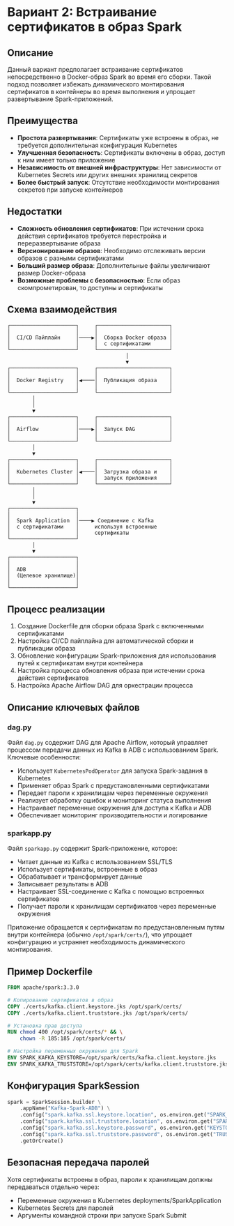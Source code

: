 # Вариант 2: Встраивание сертификатов в образ Spark

## Описание

Данный вариант предполагает встраивание сертификатов непосредственно в Docker-образ Spark во время его сборки. Такой подход позволяет избежать динамического монтирования сертификатов в контейнеры во время выполнения и упрощает развертывание Spark-приложений.

## Преимущества

- **Простота развертывания**: Сертификаты уже встроены в образ, не требуется дополнительная конфигурация Kubernetes
- **Улучшенная безопасность**: Сертификаты включены в образ, доступ к ним имеет только приложение
- **Независимость от внешней инфраструктуры**: Нет зависимости от Kubernetes Secrets или других внешних хранилищ секретов
- **Более быстрый запуск**: Отсутствие необходимости монтирования секретов при запуске контейнеров

## Недостатки

- **Сложность обновления сертификатов**: При истечении срока действия сертификатов требуется перестройка и переразвертывание образа
- **Версионирование образов**: Необходимо отслеживать версии образов с разными сертификатами
- **Больший размер образа**: Дополнительные файлы увеличивают размер Docker-образа
- **Возможные проблемы с безопасностью**: Если образ скомпрометирован, то доступны и сертификаты

## Схема взаимодействия

```
┌─────────────────────┐     ┌───────────────────────┐
│                     │     │                       │
│  CI/CD Пайплайн     │────▶│  Сборка Docker образа │
│                     │     │  с сертификатами      │
└─────────────────────┘     └───────────────────────┘
                                      │
                                      ▼
┌─────────────────────┐     ┌───────────────────────┐
│                     │     │                       │
│  Docker Registry    │◀────│  Публикация образа    │
│                     │     │                       │
└─────────────────────┘     └───────────────────────┘
        │
        │
        ▼
┌─────────────────────┐     ┌───────────────────────┐
│                     │     │                       │
│  Airflow            │────▶│  Запуск DAG           │
│                     │     │                       │
└─────────────────────┘     └───────────────────────┘
        │
        ▼
┌─────────────────────┐     ┌───────────────────────┐
│                     │     │                       │
│  Kubernetes Cluster │◀────│  Загрузка образа и    │
│                     │     │  запуск приложения    │
└─────────────────────┘     └───────────────────────┘
        │
        │
        ▼
┌─────────────────────┐
│                     │
│  Spark Application  │────▶ Соединение с Kafka
│  с сертификатами    │     используя встроенные
│                     │     сертификаты
└─────────────────────┘
        │
        ▼
┌─────────────────────┐
│                     │
│  ADB                │
│  (Целевое хранилище)│
│                     │
└─────────────────────┘
```

## Процесс реализации

1. Создание Dockerfile для сборки образа Spark с включенными сертификатами
2. Настройка CI/CD пайплайна для автоматической сборки и публикации образа
3. Обновление конфигурации Spark-приложения для использования путей к сертификатам внутри контейнера
4. Настройка процесса обновления образа при истечении срока действия сертификатов
5. Настройка Apache Airflow DAG для оркестрации процесса

## Описание ключевых файлов

### dag.py

Файл `dag.py` содержит DAG для Apache Airflow, который управляет процессом передачи данных из Kafka в ADB с использованием Spark. Ключевые особенности:

- Использует `KubernetesPodOperator` для запуска Spark-задания в Kubernetes
- Применяет образ Spark с предустановленными сертификатами
- Передает пароли к хранилищам через переменные окружения
- Реализует обработку ошибок и мониторинг статуса выполнения
- Настраивает переменные окружения для доступа к Kafka и ADB
- Обеспечивает мониторинг производительности и логирование

### sparkapp.py

Файл `sparkapp.py` содержит Spark-приложение, которое:

- Читает данные из Kafka с использованием SSL/TLS
- Использует сертификаты, встроенные в образ
- Обрабатывает и трансформирует данные
- Записывает результаты в ADB
- Настраивает SSL-соединение с Kafka с помощью встроенных сертификатов
- Получает пароли к хранилищам сертификатов через переменные окружения

Приложение обращается к сертификатам по предустановленным путям внутри контейнера (обычно `/opt/spark/certs/`), что упрощает конфигурацию и устраняет необходимость динамического монтирования.

## Пример Dockerfile

```dockerfile
FROM apache/spark:3.3.0

# Копирование сертификатов в образ
COPY ./certs/kafka.client.keystore.jks /opt/spark/certs/
COPY ./certs/kafka.client.truststore.jks /opt/spark/certs/

# Установка прав доступа
RUN chmod 400 /opt/spark/certs/* && \
    chown -R 185:185 /opt/spark/certs/

# Настройка переменных окружения для Spark
ENV SPARK_KAFKA_KEYSTORE=/opt/spark/certs/kafka.client.keystore.jks
ENV SPARK_KAFKA_TRUSTSTORE=/opt/spark/certs/kafka.client.truststore.jks
```

## Конфигурация SparkSession

```python
spark = SparkSession.builder \
    .appName("Kafka-Spark-ADB") \
    .config("spark.kafka.ssl.keystore.location", os.environ.get("SPARK_KAFKA_KEYSTORE")) \
    .config("spark.kafka.ssl.truststore.location", os.environ.get("SPARK_KAFKA_TRUSTSTORE")) \
    .config("spark.kafka.ssl.keystore.password", os.environ.get("KEYSTORE_PASSWORD")) \
    .config("spark.kafka.ssl.truststore.password", os.environ.get("TRUSTSTORE_PASSWORD")) \
    .getOrCreate()
```

## Безопасная передача паролей

Хотя сертификаты встроены в образ, пароли к хранилищам должны передаваться отдельно через:
- Переменные окружения в Kubernetes deployments/SparkApplication
- Kubernetes Secrets для паролей
- Аргументы командной строки при запуске Spark Submit 
